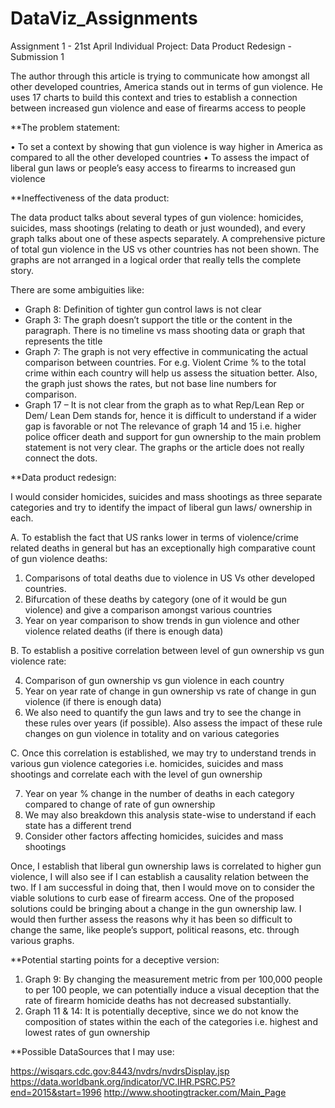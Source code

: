 # DataViz_Assignments
Assignment 1 - 21st April
Individual Project: Data Product Redesign - Submission 1

The author through this article is trying to communicate how amongst all other developed countries, America stands out in terms of gun violence. He uses 17 charts to build this context and tries to establish a connection between increased gun violence and ease of firearms access to people

**The problem statement: 

•	To set a context by showing that gun violence is way higher in America as compared to all the other developed countries
•	To assess the impact of liberal gun laws or people’s easy access to firearms to increased gun violence

**Ineffectiveness of the data product:

The data product talks about several types of gun violence: homicides, suicides, mass shootings (relating to death or just wounded), and every graph talks about one of these aspects separately. A comprehensive picture of total gun violence in the US vs other countries has not been shown.
The graphs are not arranged in a logical order that really tells the complete story.

There are some ambiguities like:
-	Graph 8: Definition of tighter gun control laws is not clear
-	Graph 3: The graph doesn’t support the title or the content in the paragraph. There is no timeline vs mass shooting data or graph that represents the title
-	Graph 7: The graph is not very effective in communicating the actual comparison between countries. For e.g. Violent Crime % to the total crime within each country will help us assess the situation better. 
Also, the graph just shows the rates, but not base line numbers for comparison.
-	Graph 17 – It is not clear from the graph as to what Rep/Lean Rep or Dem/ Lean Dem stands for, hence it is difficult to understand if a wider gap is favorable or not
The relevance of graph 14 and 15 i.e. higher police officer death and support for gun ownership to the main problem statement is not very clear. The graphs or the article does not really connect the dots.

**Data product redesign:

I would consider homicides, suicides and mass shootings as three separate categories and try to identify the impact of liberal gun laws/ ownership in each.

A.	To establish the fact that US ranks lower in terms of violence/crime related deaths in general but has an exceptionally high comparative count of gun violence deaths:

1.	Comparisons of total deaths due to violence in US Vs other developed countries. 
2.	Bifurcation of these deaths by category (one of it would be gun violence) and give a comparison amongst various countries
3.	Year on year comparison to show trends in gun violence and other violence related deaths (if there is enough data)


B.	To establish a positive correlation between level of gun ownership vs gun violence rate:

4.	Comparison of gun ownership vs gun violence in each country
5.	Year on year rate of change in gun ownership vs rate of change in gun violence (if there is enough data)
6.	We also need to quantify the gun laws and try to see the change in these rules over years (if possible). Also assess the impact of these rule changes on gun violence in totality and on various categories

C.	Once this correlation is established, we may try to understand trends in various gun violence categories i.e. homicides, suicides and mass shootings and correlate each with the level of gun ownership

7.	Year on year % change in the number of deaths in each category compared to change of rate of gun ownership
8.	We may also breakdown this analysis state-wise to understand if each state has a different trend
9.	Consider other factors affecting homicides, suicides and mass shootings

Once, I establish that liberal gun ownership laws is correlated to higher gun violence, I will also see if I can establish a causality relation between the two. If I am successful in doing that, then I would move on to consider the viable solutions to curb ease of firearm access. One of the proposed solutions could be bringing about a change in the gun ownership law. I would then further assess the reasons why it has been so difficult to change the same, like people’s support, political reasons, etc. through various graphs.

**Potential starting points for a deceptive version:

1.	Graph 9: By changing the measurement metric from per 100,000 people to per 100 people, we can potentially induce a visual deception that the rate of firearm homicide deaths has not decreased substantially.
2.	Graph 11 & 14: It is potentially deceptive, since we do not know the composition of states within the each of the categories i.e. highest and lowest rates of gun ownership 

**Possible DataSources that I may use:

https://wisqars.cdc.gov:8443/nvdrs/nvdrsDisplay.jsp
https://data.worldbank.org/indicator/VC.IHR.PSRC.P5?end=2015&start=1996
http://www.shootingtracker.com/Main_Page

